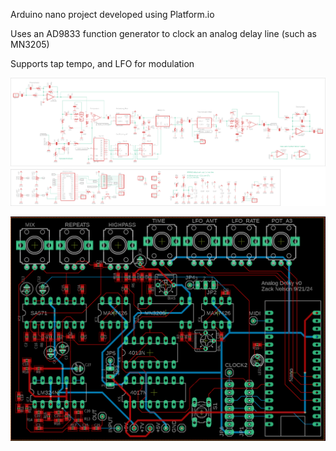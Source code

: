 Arduino nano project developed using Platform.io

Uses an AD9833 function generator to clock an analog delay line (such as MN3205)

Supports tap tempo, and LFO for modulation

![Schematic](/schem.png)

![Board](/board.png)

